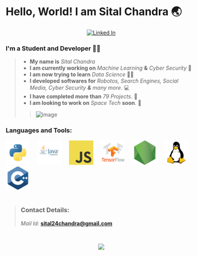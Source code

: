 # Hello, World! I am Sital Chandra 🌏

<p align="center">
  <a href="https://www.linkedin.com/in/sital-chandra-81828b1ba"><img src="https://kvians.online/tempimg/in.png" alt="Linked In" /></a>
</p>

### I'm a Student and Developer 👨‍💻

> - **My name is** _Sital Chandra_
> - **I am currently working on** _Machine Learning_ **&** _Cyber Security_ 🤖
> - **I am now trying to learn** _Data Science_ 👨‍🔬
> - **I developed softwares for** _Robotos, Search Engines, Social Media, Cyber Security **&** many more_. 💻
> - **I have completed more than** _79 Projects_. 🚧
> - **I am looking to work on** _Space Tech_ **soon**. 🚀
> > ![image](https://cdn.dribbble.com/users/1059583/screenshots/4171367/coding-freak.gif)

### Languages and Tools:
<div>
  <img src="https://raw.githubusercontent.com/github/explore/80688e429a7d4ef2fca1e82350fe8e3517d3494d/topics/python/python.png" height="64px">
  <img src="" alt="">
  <img src="" alt="">
  <img src="" alt="">
  <img src="" alt="">
  <img src="https://raw.githubusercontent.com/github/explore/80688e429a7d4ef2fca1e82350fe8e3517d3494d/topics/java/java.png" height="64px">
  <img src="" alt="">
  <img src="" alt="">
  <img src="" alt="">
  <img src="" alt="">
  <img src="https://raw.githubusercontent.com/github/explore/80688e429a7d4ef2fca1e82350fe8e3517d3494d/topics/javascript/javascript.png" height="64px">
  <img src="" alt="">
  <img src="" alt="">
  <img src="" alt="">
  <img src="" alt="">
  <img src="https://raw.githubusercontent.com/github/explore/80688e429a7d4ef2fca1e82350fe8e3517d3494d/topics/tensorflow/tensorflow.png" height="64px">
  <img src="" alt="">
  <img src="" alt="">
  <img src="" alt="">
  <img src="" alt="">
  <img src="https://raw.githubusercontent.com/github/explore/80688e429a7d4ef2fca1e82350fe8e3517d3494d/topics/nodejs/nodejs.png" height="64px">
  <img src="" alt="">
  <img src="" alt="">
  <img src="" alt="">
  <img src="" alt="">
  <img src="https://raw.githubusercontent.com/github/explore/80688e429a7d4ef2fca1e82350fe8e3517d3494d/topics/linux/linux.png" height="64px">
  <img src="" alt="">
  <img src="" alt="">
  <img src="" alt="">
  <img src="" alt="">
  <img src="https://raw.githubusercontent.com/github/explore/180320cffc25f4ed1bbdfd33d4db3a66eeeeb358/topics/cpp/cpp.png" height="64px">
</div>

<br />

> ### Contact Details:
> _Mail Id:_ **sital24chandra@gmail.com**

<br />

<p align="center">
  <img src="https://kvians.online/tempimg/lang.png" />
</p>
